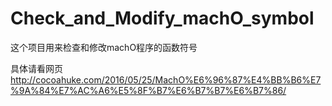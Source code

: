 # Check_and_Modify_machO_symbol

这个项目用来检查和修改machO程序的函数符号

具体请看网页
http://cocoahuke.com/2016/05/25/MachO%E6%96%87%E4%BB%B6%E7%9A%84%E7%AC%A6%E5%8F%B7%E6%B7%B7%E6%B7%86/
